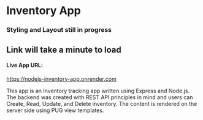 # Inventory App

### Styling and Layout still in progress

## Link will take a minute to load
#### Live App URL:
https://nodejs-inventory-app.onrender.com

This app is an Inventory tracking app written using Express and Node.js. The backend was created with REST API principles in mind and users can Create,
Read, Update, and Delete inventory. The content is rendered on the server side using PUG view templates.
